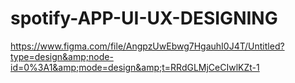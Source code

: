 # spotify-APP-UI-UX-DESIGNING
https://www.figma.com/file/AngpzUwEbwg7HgauhI0J4T/Untitled?type=design&amp;node-id=0%3A1&amp;mode=design&amp;t=RRdGLMjCeCIwlKZt-1
